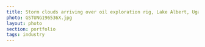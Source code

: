 ```yaml
--- 
title: Storm clouds arriving over oil exploration rig, Lake Albert, Uganda
photo: GSTUNG196536X.jpg 
layout: photo 
section: portfolio 
tags: industry
---  
```

